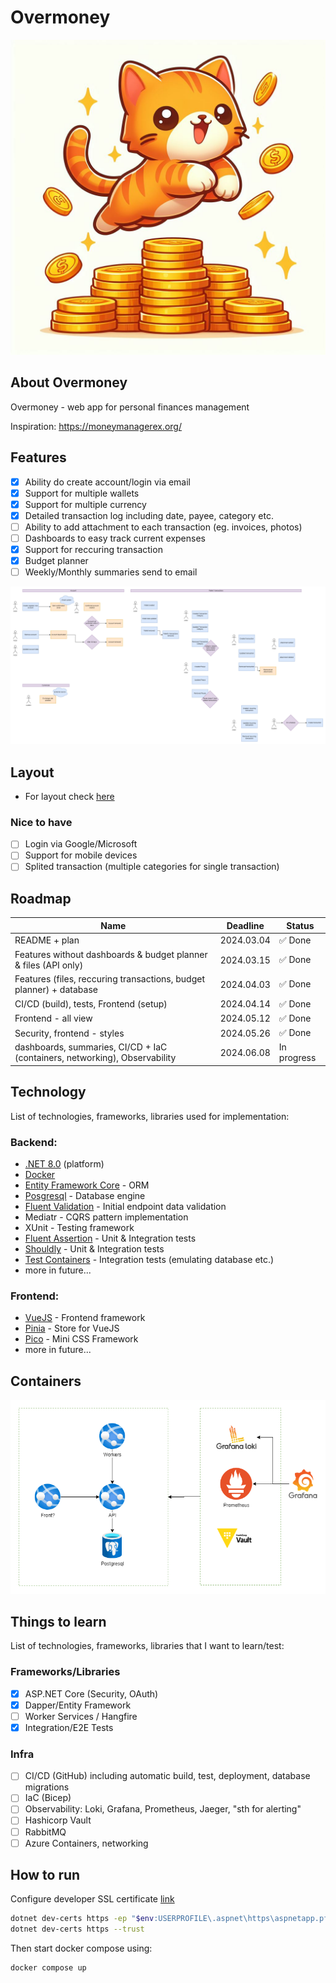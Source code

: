 # Overmoney

![logo](docs/imgs/logo.jpg)

## About Overmoney

Overmoney - web app for personal finances management

Inspiration: https://moneymanagerex.org/

## Features

- [x] Ability do create account/login via email
- [x] Support for multiple wallets
- [x] Support for multiple currency
- [x] Detailed transaction log including date, payee, category etc.
- [ ] Ability to add attachment to each transaction (eg. invoices, photos)
- [ ] Dashboards to easy track current expenses
- [x] Support for reccuring transaction
- [x] Budget planner
- [ ] Weekly/Monthly summaries send to email

![features](docs/features.drawio.png)

## Layout

- For layout check [here](/docs/Layouts.md)

### Nice to have

- [ ] Login via Google/Microsoft
- [ ] Support for mobile devices
- [ ] Splited transaction (multiple categories for single transaction)

## Roadmap

| Name                                                                       | Deadline   | Status      |
| -------------------------------------------------------------------------- | ---------- | ----------- |
| README + plan                                                              | 2024.03.04 | ✅ Done     |
| Features without dashboards & budget planner & files (API only)            | 2024.03.15 | ✅ Done     |
| Features (files, reccuring transactions, budget planner) + database        | 2024.04.03 | ✅ Done     |
| CI/CD (build), tests, Frontend (setup)                                     | 2024.04.14 | ✅ Done     |
| Frontend - all view                                                        | 2024.05.12 | ✅ Done     |
| Security, frontend - styles                                                | 2024.05.26 | ✅ Done     |
| dashboards, summaries, CI/CD + IaC (containers, networking), Observability | 2024.06.08 | In progress |

## Technology

List of technologies, frameworks, libraries used for implementation:

### Backend:

- [.NET 8.0](https://dotnet.microsoft.com/en-us/) (platform)
- [Docker](https://www.docker.com/)
- [Entity Framework Core](https://learn.microsoft.com/en-us/ef/) - ORM
- [Posgresql](https://www.postgresql.org.pl/) - Database engine
- [Fluent Validation](https://fluentvalidation.net/) - Initial endpoint data validation
- Mediatr - CQRS pattern implementation
- XUnit - Testing framework
- [Fluent Assertion](https://fluentassertions.com/) - Unit & Integration tests
- [Shouldly](https://shouldly.org) - Unit & Integration tests
- [Test Containers](https://dotnet.testcontainers.org/) - Integration tests (emulating database etc.)
- more in future...

### Frontend:

- [VueJS](https://vuejs.org/) - Frontend framework
- [Pinia](https://pinia.vuejs.org/) - Store for VueJS
- [Pico](https://picocss.com/) - Mini CSS Framework
- more in future...

## Containers

![containers](docs/containers.png)

## Things to learn

List of technologies, frameworks, libraries that I want to learn/test:

### Frameworks/Libraries

- [x] ASP.NET Core (Security, OAuth)
- [x] Dapper/Entity Framework
- [ ] Worker Services / Hangfire
- [x] Integration/E2E Tests

### Infra

- [ ] CI/CD (GitHub) including automatic build, test, deployment, database migrations
- [ ] IaC (Bicep)
- [ ] Observability: Loki, Grafana, Prometheus, Jaeger, "sth for alerting"
- [ ] Hashicorp Vault
- [ ] RabbitMQ
- [ ] Azure Containers, networking

## How to run

Configure developer SSL certificate [link](https://learn.microsoft.com/en-us/aspnet/core/security/docker-compose-https?view=aspnetcore-8.0#starting-a-container-with-https-support-using-docker-compose)

```bash
dotnet dev-certs https -ep "$env:USERPROFILE\.aspnet\https\aspnetapp.pfx"  -p $CREDENTIAL_PLACEHOLDER$
dotnet dev-certs https --trust
```

Then start docker compose using:

```bash
docker compose up
```

